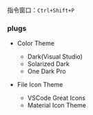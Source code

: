 指令窗口：`Ctrl+Shift+P`

### plugs

* Color Theme
  * Dark(Visual Studio)
  * Solarized Dark
  * One Dark Pro


* File Icon Theme
  * VSCode Great Icons
  * Material Icon Theme


